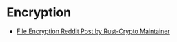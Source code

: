 # Encryption

* [File Encryption Reddit Post by Rust-Crypto Maintainer](https://www.reddit.com/r/rust/comments/3qvmma/encrypting_file_with_asymmetric_encryption/)
